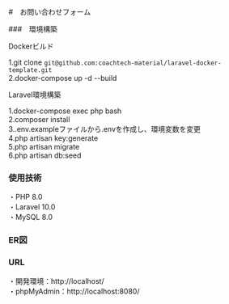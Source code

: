 #　お問い合わせフォーム

###　環境構築

Dockerビルド

1.git clone `git@github.com:coachtech-material/laravel-docker-template.git`  
2.docker-compose up -d --build

Laravel環境構築

1.docker-compose exec php bash  
2.composer install  
3..env.exampleファイルから.envを作成し、環境変数を変更  
4.php artisan key:generate  
5.php artisan migrate  
6.php artisan db:seed

### 使用技術

・PHP 8.0  
・Laravel 10.0  
・MySQL 8.0

### ER図



### URL

・開発環境：http://localhost/  
・phpMyAdmin：http://localhost:8080/
